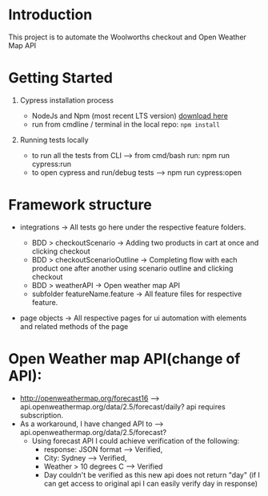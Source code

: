# Introduction
This project is to automate the Woolworths checkout and Open Weather Map API

# Getting Started
1. Cypress installation process
    * NodeJs and Npm (most recent LTS version) [download here](https://nodejs.org/en/)
    * run from cmdline / terminal in the local repo: `npm install`

2. Running tests locally
    * to run all the tests from CLI --> from cmd/bash run: npm run cypress:run
    * to open cypress and run/debug tests --> npm run cypress:open

# Framework structure
* integrations  -> All tests go here under the respective feature folders.
    * BDD > checkoutScenario -> Adding two products in cart at once and clicking checkout
    * BDD > checkoutScenarioOutline -> Completing flow with each product one after another using scenario outline and clicking checkout
    * BDD > weatherAPI -> Open weather map API
    * subfolder featureName.feature -> All feature files for respective feature.

* page objects -> All respective pages for ui automation with elements and related methods of the page


# Open Weather map API(change of API):
* http://openweathermap.org/forecast16 --> api.openweathermap.org/data/2.5/forecast/daily? api requires subscription. 
* As a workaround, I have changed API to --> api.openweathermap.org/data/2.5/forecast? 
   * Using forecast API I could achieve verification of the following:
      * response: JSON format --> Verified,
      * City: Sydney --> Verified,
      * Weather > 10 degrees C --> Verified
      * Day couldn't be verified as this new api does not return "day" (if I can get access to original api I can easily verify day in response)
